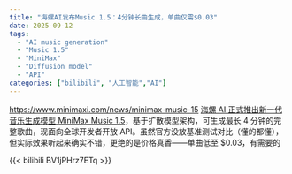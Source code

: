```yaml
---
title: "海螺AI发布Music 1.5：4分钟长曲生成，单曲仅需$0.03"
date: 2025-09-12
tags:
  - "AI music generation"
  - "Music 1.5"
  - "MiniMax"
  - "Diffusion model"
  - "API"
categories: ["bilibili", "人工智能","AI"]
---
```


https://www.minimaxi.com/news/minimax-music-15
[海螺 AI 正式推出新一代音乐生成模型 MiniMax Music 1.5](https://www.minimaxi.com/news/minimax-music-15 "MiniMax Music 1.5 官网")，基于扩散模型架构，可生成最长 4 分钟的完整歌曲，现面向全球开发者开放 API。虽然官方没放基准测试对比（懂的都懂），但实际效果听起来确实不错，更绝的是价格真香——单曲低至 $0.03，有需要的

{{< bilibili BV1jPHrz7ETq >}}